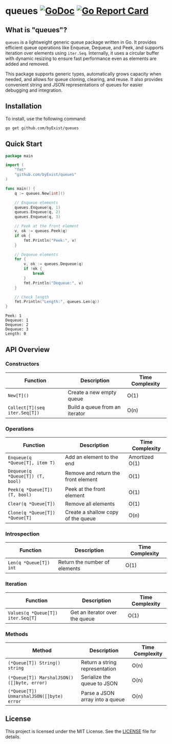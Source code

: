 # queues [![GoDoc](https://pkg.go.dev/badge/github.com/byExist/queues.svg)](https://pkg.go.dev/github.com/byExist/queues) [![Go Report Card](https://goreportcard.com/badge/github.com/byExist/queues)](https://goreportcard.com/report/github.com/byExist/queues)

## What is "queues"?

`queues` is a lightweight generic queue package written in Go. It provides efficient queue operations like Enqueue, Dequeue, and Peek, and supports iteration over elements using `iter.Seq`. Internally, it uses a circular buffer with dynamic resizing to ensure fast performance even as elements are added and removed.

This package supports generic types, automatically grows capacity when needed, and allows for queue cloning, clearing, and reuse. It also provides convenient string and JSON representations of queues for easier debugging and integration.


## Installation

To install, use the following command:

```bash
go get github.com/byExist/queues
```

## Quick Start

```go
package main

import (
	"fmt"
	"github.com/byExist/queues"
)

func main() {
	q := queues.New[int]()

	// Enqueue elements
	queues.Enqueue(q, 1)
	queues.Enqueue(q, 2)
	queues.Enqueue(q, 3)

	// Peek at the front element
	v, ok := queues.Peek(q)
	if ok {
		fmt.Println("Peek:", v)
	}

	// Dequeue elements
	for {
		v, ok := queues.Dequeue(q)
		if !ok {
			break
		}
		fmt.Println("Dequeue:", v)
	}

	// Check length
	fmt.Println("Length:", queues.Len(q))
}
```

```output
Peek: 1
Dequeue: 1
Dequeue: 2
Dequeue: 3
Length: 0
```


## API Overview

### Constructors

| Function                            | Description                         | Time Complexity |
|-------------------------------------|-------------------------------------|-----------------|
| `New[T]()`                          | Create a new empty queue            | O(1)            |
| `Collect[T](seq iter.Seq[T])`       | Build a queue from an iterator      | O(n)            |

### Operations

| Function                            | Description                         | Time Complexity |
|-------------------------------------|-------------------------------------|-----------------|
| `Enqueue(q *Queue[T], item T)`      | Add an element to the end           | Amortized O(1)  |
| `Dequeue(q *Queue[T]) (T, bool)`    | Remove and return the front element | O(1)            |
| `Peek(q *Queue[T]) (T, bool)`       | Peek at the front element           | O(1)            |
| `Clear(q *Queue[T])`                | Remove all elements                 | O(1)            |
| `Clone(q *Queue[T]) *Queue[T]`      | Create a shallow copy of the queue  | O(n)            |

### Introspection

| Function                            | Description                         | Time Complexity |
|-------------------------------------|-------------------------------------|-----------------|
| `Len(q *Queue[T]) int`              | Return the number of elements       | O(1)            |

### Iteration

| Function                            | Description                         | Time Complexity |
|-------------------------------------|-------------------------------------|-----------------|
| `Values(q *Queue[T]) iter.Seq[T]`   | Get an iterator over the queue      | O(1)            |

### Methods

| Method                              | Description                         | Time Complexity |
|-------------------------------------|-------------------------------------|-----------------|
| `(*Queue[T]) String() string`       | Return a string representation      | O(n)            |
| `(*Queue[T]) MarshalJSON() ([]byte, error)` | Serialize the queue to JSON   | O(n)            |
| `(*Queue[T]) UnmarshalJSON([]byte) error`   | Parse a JSON array into a queue | O(n)            |

## License

This project is licensed under the MIT License. See the [LICENSE](LICENSE) file for details.
